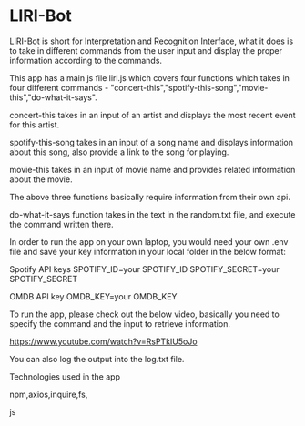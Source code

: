 # LIRI-Bot


LIRI-Bot is short for Interpretation and Recognition Interface, what it does is to take in different commands from the user input and display the proper information according to the commands.

This app has a main js file liri.js which covers four functions which takes in four different commands - "concert-this","spotify-this-song","movie-this","do-what-it-says".

concert-this takes in an input of an artist and displays the most recent event for this artist.

spotify-this-song takes in an input of a song name and displays information about this song, also provide a link to the song for playing.

movie-this takes in an input of movie name and provides related information about the movie.

The above three functions basically require information from their own api.

do-what-it-says function takes in the text in the random.txt file, and execute the command written there.

In order to run the app on your own laptop, you would need your own .env file and save your key information in your local folder in the below format:

Spotify API keys
SPOTIFY_ID=your SPOTIFY_ID
SPOTIFY_SECRET=your SPOTIFY_SECRET

OMDB API key
OMDB_KEY=your OMDB_KEY

To run the app, please check out the below video, basically you need to specify the command and the input to retrieve information.

https://www.youtube.com/watch?v=RsPTkIU5oJo

You can also log the output into the log.txt file.

Technologies used in the app

npm,axios,inquire,fs,

js
